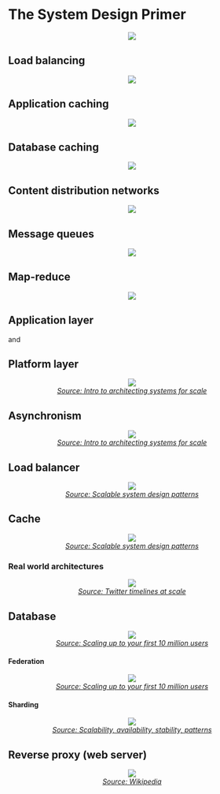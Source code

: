 
# The System Design Primer

<p align="center">
  <img src="images/system_design_primer.png">
  <br/>
</p>

## Load balancing

<p align="center">
<img src="images/load_balance.png">
  <br/>
</p>


## Application caching 

<p align="center">
<img src="images/app_cache.png">
  <br/>
</p>

## Database caching

<p align="center">
<img src="images/database_cache.png">
  <br/>
</p>


## Content distribution networks

<p align="center">
<img src="images/cdn.png">
  <br/>
</p>

## Message queues

<p align="center">
<img src="images/message_queue.png">
  <br/>
</p>


## Map-reduce

<p align="center">
<img src="images/map_reduce.png">
  <br/>
</p>

## Application layer
and
## Platform layer

<p align="center">
  <img src="images/application_layer.png">
  <br/>
  <i><a href=http://lethain.com/introduction-to-architecting-systems-for-scale/#platform_layer>Source: Intro to architecting systems for scale</a></i>
</p>


## Asynchronism

<p align="center">
  <img src="images/asynchronism.png">
  <br/>
  <i><a href=http://lethain.com/introduction-to-architecting-systems-for-scale/#platform_layer>Source: Intro to architecting systems for scale</a></i>
</p>

## Load balancer

<p align="center">
  <img src="images/load_balancer.png">
  <br/>
  <i><a href=http://horicky.blogspot.com/2010/10/scalable-system-design-patterns.html>Source: Scalable system design patterns</a></i>
</p>

## Cache

<p align="center">
  <img src="images/cache.png">
  <br/>
  <i><a href=http://horicky.blogspot.com/2010/10/scalable-system-design-patterns.html>Source: Scalable system design patterns</a></i>
</p>


### Real world architectures

<p align="center">
  <img src="images/real_world_architectures.png">
  <br/>
  <i><a href=https://www.infoq.com/presentations/Twitter-Timeline-Scalability>Source: Twitter timelines at scale</a></i>
</p>

## Database

<p align="center">
  <img src="images/database.png">
  <br/>
  <i><a href=https://www.youtube.com/watch?v=w95murBkYmU>Source: Scaling up to your first 10 million users</a></i>
</p>


#### Federation

<p align="center">
  <img src="images/federation.png">
  <br/>
  <i><a href=https://www.youtube.com/watch?v=w95murBkYmU>Source: Scaling up to your first 10 million users</a></i>
</p>


#### Sharding

<p align="center">
  <img src="images/sharding.png">
  <br/>
  <i><a href=http://www.slideshare.net/jboner/scalability-availability-stability-patterns/>Source: Scalability, availability, stability, patterns</a></i>
</p>


## Reverse proxy (web server)

<p align="center">
  <img src="images/reverse_proxy.png">
  <br/>
  <i><a href=https://upload.wikimedia.org/wikipedia/commons/6/67/Reverse_proxy_h2g2bob.svg>Source: Wikipedia</a></i>
  <br/>
</p>

